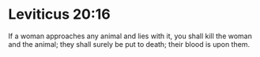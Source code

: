 # Leviticus 20:16

If a woman approaches any animal and lies with it, you shall kill the woman and the animal; they shall surely be put to death; their blood is upon them.
